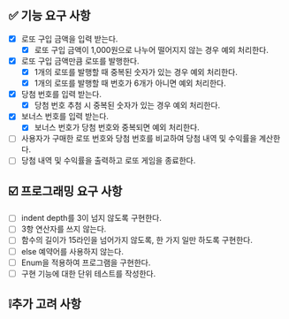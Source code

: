 ## ✅ 기능 요구 사항
-[X] 로또 구입 금액을 입력 받는다.
  -[X] 로또 구입 금액이 1,000원으로 나누어 떨어지지 않는 경우 예외 처리한다.
-[X] 로또 구입 금액만큼 로또를 발행한다.
  -[X] 1개의 로또를 발행할 때 중복된 숫자가 있는 경우 예외 처리한다. 
  -[X] 1개의 로또를 발행할 때 번호가 6개가 아니면 예외 처리한다.
-[X] 당첨 번호를 입력 받는다.
  -[X] 당첨 번호 추첨 시 중복된 숫자가 있는 경우 예외 처리한다.
-[X] 보너스 번호를 입력 받는다.
  -[X] 보너스 번호가 당첨 번호와 중복되면 예외 처리한다.
-[ ] 사용자가 구매한 로또 번호와 당첨 번호를 비교하여 당첨 내역 및 수익률을 계산한다.
-[ ] 당첨 내역 및 수익률을 출력하고 로또 게임을 종료한다.

## ☑️ 프로그래밍 요구 사항
-[ ] indent depth를 3이 넘지 않도록 구현한다.
-[ ] 3항 연산자를 쓰지 않는다. 
-[ ] 함수의 길이가 15라인을 넘어가지 않도록, 한 가지 일만 하도록 구현한다.
-[ ] else 예약어를 사용하지 않는다.
-[ ] Enum을 적용하여 프로그램을 구현한다.
-[ ] 구현 기능에 대한 단위 테스트를 작성한다.

## ❕추가 고려 사항
